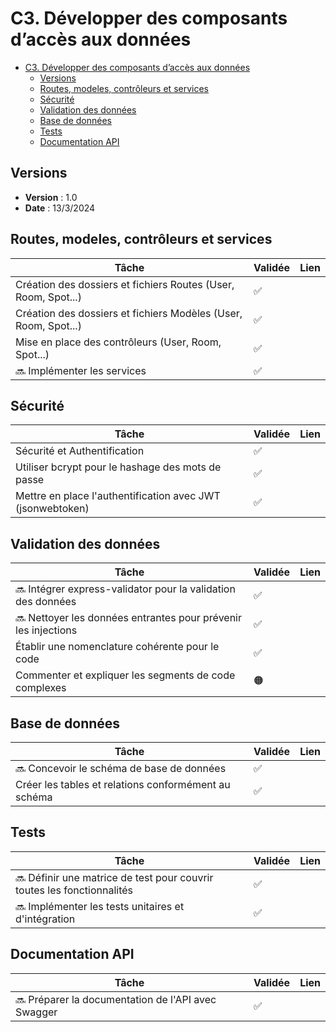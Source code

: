 # C3. Développer des composants d’accès aux données

- [C3. Développer des composants d’accès aux données](#c3-développer-des-composants-daccès-aux-données)
  - [Versions](#versions)
  - [Routes, modeles, contrôleurs et services](#routes-modeles-contrôleurs-et-services)
  - [Sécurité](#sécurité)
  - [Validation des données](#validation-des-données)
  - [Base de données](#base-de-données)
  - [Tests](#tests)
  - [Documentation API](#documentation-api)

## Versions

- **Version** : 1.0
- **Date** : 13/3/2024

## Routes, modeles, contrôleurs et services

| Tâche                                                           | Validée | Lien |
| --------------------------------------------------------------- | ------- | ---- |
| Création des dossiers et fichiers Routes (User, Room, Spot...)  | ✅     |      |
| Création des dossiers et fichiers Modèles (User, Room, Spot...) | ✅     |      |
| Mise en place des contrôleurs (User, Room, Spot...)             | ✅     |      |
| 🔜 Implémenter les services                                     | ✅     |      |

## Sécurité

| Tâche                                                      | Validée | Lien |
| ---------------------------------------------------------- | ------- | ---- |
| Sécurité et Authentification                               | ✅      |      |
| Utiliser bcrypt pour le hashage des mots de passe          | ✅      |      |
| Mettre en place l'authentification avec JWT (jsonwebtoken) | ✅      |      |

## Validation des données

| Tâche                                                           | Validée | Lien |
| --------------------------------------------------------------- | ----- | ---- |
| 🔜 Intégrer express-validator pour la validation des données    | ✅     |      |
| 🔜 Nettoyer les données entrantes pour prévenir les injections  | ✅     |      |
| Établir une nomenclature cohérente pour le code                 | ✅     |      |
| Commenter et expliquer les segments de code complexes           | 🟠     |      |

## Base de données

| Tâche                                                | Validée | Lien |
| ---------------------------------------------------- | ------- | ---- |
| 🔜 Concevoir le schéma de base de données            | ✅       |      |
| Créer les tables et relations conformément au schéma | ✅       |      |

## Tests

| Tâche                                                                   | Validée | Lien |
| ----------------------------------------------------------------------- | ------- | ---- |
| 🔜 Définir une matrice de test pour couvrir toutes les fonctionnalités  | ✅       |      |
| 🔜 Implémenter les tests unitaires et d'intégration                     | ✅       |      |

## Documentation API

| Tâche                                               | Validée | Lien |
| --------------------------------------------------- | ------- | ---- |
| 🔜 Préparer la documentation de l'API avec Swagger   | ✅      |      |
